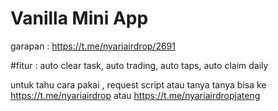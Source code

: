 # Vanilla Mini App

garapan : https://t.me/nyariairdrop/2691

#fitur : auto clear task, auto trading, auto taps, auto claim daily

untuk tahu cara pakai , request script atau tanya tanya bisa ke https://t.me/nyariairdrop atau https://t.me/nyariairdropjateng
